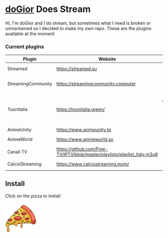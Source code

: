 # [doGior](https://github.com/doGior) Does Stream

Hi, I'm doGior and I do stream, but sometimes what I need is broken or unmantained so I decided to make my own repo. These are the plugins available at the moment

### Current plugins

| **Plugin**         | **Website**                                                               |        **Content**        | **Language** | **Working** | **Notes**                                                                 |
|--------------------|---------------------------------------------------------------------------|:-------------------------:|:------------:|:-----------:|---------------------------------------------------------------------------|  
| Streamed           | https://streamed.su                                                       |        Live Sports        |  🇮🇹  🇬🇧  |      ✅      |                                                                           |
| StreamingCommunity | https://streamingcommunity.computer                                       |     Movies, TV Shows      |     🇮🇹     |      ✅      |                                                                           |
| ToonItalia         | https://toonitalia.green/                                                 | Cartoons, Anime, TV Shows |     🇮🇹     |      ✅      | The website has 4 servers but the app implements only 1 (StreamTape)      |
| AnimeUnity         | https://www.animeunity.to                                                 |           Anime           |     🇮🇹     |      ✅      |                                                                           |
| AnimeWorld         | https://www.animeworld.so                                                 |           Anime           |     🇮🇹     |      ✅      | Forked from [ItalianProvider](https://github.com/Gian-Fr/ItalianProvider) |
| Canali TV          | https://github.com/Free-TV/IPTV/blob/master/playlists/playlist_italy.m3u8 |          Live TV          |     🇮🇹     |      ✅      | Forked from [ItalianProvider](https://github.com/Gian-Fr/ItalianProvider) |
| CalcioStreaming    | https://www.calciostreaming.mom/                                          |        Live Sports        |     🇮🇹     |      ✅      | Forked from [ItalianProvider](https://github.com/Gian-Fr/ItalianProvider) |

## Install

Click on the pizza to install

[<img alt="alt_text" width="100px" src="pizza.png"/>](https://self-similarity.github.io/http-protocol-redirector?r=cloudstreamrepo://raw.githubusercontent.com/doGior/doGiorDoesStream/builds/repo.json)